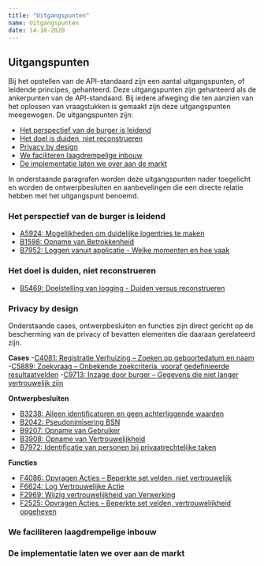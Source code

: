 ```yaml
---
title: "Uitgangspunten"
name: Uitgangspunten
date: 14-10-2020
---
```

## Uitgangspunten
Bij het opstellen van de API-standaard zijn een aantal uitgangspunten, of leidende principes, gehanteerd. Deze uitgangspunten zijn gehanteerd als de ankerpunten van de API-standaard. Bij iedere afweging die ten aanzien van het oplossen van vraagstukken is gemaakt zijn deze uitgangspunten meegewogen. De uitgangspunten zijn:

- [Het perspectief van de burger is leidend](https://github.com/VNG-Realisatie/gemma-verwerkingenlogging/blob/master/docs/_content/achtergronddocumentatie/uitgangspunten.md#het-perspectief-van-de-burger-is-leidend)
- [Het doel is duiden, niet reconstrueren](https://github.com/VNG-Realisatie/gemma-verwerkingenlogging/blob/master/docs/_content/achtergronddocumentatie/uitgangspunten.md#het-doel-is-duiden-niet-reconstrueren)
- [Privacy by design](https://github.com/VNG-Realisatie/gemma-verwerkingenlogging/blob/master/docs/_content/achtergronddocumentatie/uitgangspunten.md#privacy-by-design)
- [We faciliteren laagdrempelige inbouw](https://github.com/VNG-Realisatie/gemma-verwerkingenlogging/blob/master/docs/_content/achtergronddocumentatie/uitgangspunten.md#we-faciliteren-laagdrempelige-inbouw)
- [De implementatie laten we over aan de markt](https://github.com/VNG-Realisatie/gemma-verwerkingenlogging/blob/master/docs/_content/achtergronddocumentatie/uitgangspunten.md#de-implementatie-laten-we-over-aan-de-markt)

In onderstaande paragrafen worden deze uitgangspunten nader toegelicht en worden de ontwerpbesluiten en aanbevelingen die een directe relatie hebben met het uitgangspunt benoemd.

### Het perspectief van de burger is leidend
- [A5924: Mogelijkheden om duidelijke logentries te maken](./ontwerp/artefacten/5924.md)
- [B1598: Opname van Betrokkenheid](./ontwerp/artefacten/1598.md)
- [B7952: Loggen vanuit applicatie - Welke momenten en hoe vaak](./ontwerp/artefacten/7952.md)

### Het doel is duiden, niet reconstrueren
- [B5469: Doelstelling van logging - Duiden versus reconstrueren](./ontwerp/artefacten/5469.md)

### Privacy by design
Onderstaande cases, ontwerpbesluiten en functies zijn direct gericht op de bescherming van de privacy of bevatten elementen die daaraan gerelateerd zijn.

**Cases**
-[C4081: Registratie Verhuizing – Zoeken op geboortedatum en naam](./ontwerp/artefacten/4081.md)
-[C5889: Zoekvraag – Onbekende zoekcriteria, vooraf gedefinieerde resultaatvelden](./ontwerp/artefacten/5889.md)
-[C9713: Inzage door burger – Gegevens die niet langer vertrouwelijk zijn](./ontwerp/artefacten/9713.md)

**Ontwerpbesluiten**
- [B3238: Alleen identificatoren en geen achterliggende waarden](./ontwerp/artefacten/3238.md)
- [B2042: Pseudonimisering BSN](./ontwerp/artefacten/2042.md)
- [B9207: Opname van Gebruiker](./ontwerp/artefacten/9207.md)
- [B3908: Opname van Vertrouwelijkheid](./ontwerp/artefacten/3908.md)
- [B7972: Identificatie van personen bij privaatrechtelijke taken](./ontwerp/artefacten/7972.md)

**Functies**
- [F4086: Opvragen Acties – Beperkte set velden, niet vertrouwelijk](./ontwerp/artefacten/4086.md)
- [F6624: Log Vertrouwelijke Actie](./ontwerp/artefacten/6624.md)
- [F2969: Wijzig vertrouwelijkheid van Verwerking](./ontwerp/artefacten/2969.md)
- [F2525: Opvragen Acties – Beperkte set velden, vertrouwelijkheid opgeheven](./ontwerp/artefacten/2525.md)

### We faciliteren laagdrempelige inbouw

### De implementatie laten we over aan de markt
